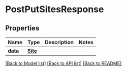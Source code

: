# PostPutSitesResponse

## Properties
Name | Type | Description | Notes
------------ | ------------- | ------------- | -------------
**data** | [**Site**](Site.md) |  | 

[[Back to Model list]](../README.md#documentation-for-models) [[Back to API list]](../README.md#documentation-for-api-endpoints) [[Back to README]](../README.md)

